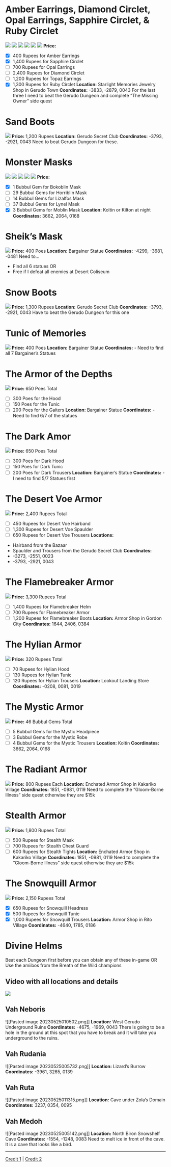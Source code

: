 
# Amber Earrings, Diamond Circlet, Opal Earrings, Sapphire Circlet, & Ruby Circlet
![](https://static0.gamerantimages.com/wordpress/wp-content/uploads/2023/05/legend-of-zelda-tears-of-the-kingdom-totk-amber-earrings-1.jpg?q=50&fit=crop&w=943&dpr=1.5)
![](https://static0.gamerantimages.com/wordpress/wp-content/uploads/2023/05/the-legendof-zelda-tears-of-the-kingdom-totk-armor-misc-diamond-circlet.jpg?q=50&fit=crop&w=767&dpr=1.5)
![](https://static0.gamerantimages.com/wordpress/wp-content/uploads/2023/05/the-legendof-zelda-tears-of-the-kingdom-totk-armor-misc-opal-earrings.jpg?q=50&fit=crop&w=767&dpr=1.5)
![](https://static0.gamerantimages.com/wordpress/wp-content/uploads/2023/05/the-legendof-zelda-tears-of-the-kingdom-totk-armor-misc-ruby-circlet.jpg?q=50&fit=crop&w=767&dpr=1.5)
![](https://static0.gamerantimages.com/wordpress/wp-content/uploads/2023/05/the-legendof-zelda-tears-of-the-kingdom-totk-armor-misc-sapphire-circlet.jpg?q=50&fit=crop&w=767&dpr=1.5)
![](https://static0.gamerantimages.com/wordpress/wp-content/uploads/2023/05/the-legendof-zelda-tears-of-the-kingdom-totk-armor-misc-topaz-earrings.jpg?q=50&fit=crop&w=767&dpr=1.5)
**Price:**
- [x] 400 Rupees for Amber Earrings
- [x] 1,400 Rupees for Sapphire Circlet
- [ ] 700 Rupees for Opal Earrings
- [ ] 2,400 Rupees for Diamond Circlet
- [ ] 1,200 Rupees for Topaz Earrings
- [x] 1,300 Rupees for Ruby Circlet
**Location:** Starlight Memories Jewelry Shop in Gerudo Town
**Coordinates:** -3833, -2879, 0043
For the last three I need to beat the Gerudo Dungeon and complete “The Missing Owner” side quest

# Sand Boots
![](https://static0.gamerantimages.com/wordpress/wp-content/uploads/2023/05/the-legendof-zelda-tears-of-the-kingdom-totk-armor-misc-sand-boots.jpg?q=50&fit=crop&w=767&dpr=1.5)
**Price:** 1,200 Rupees
**Location:** Gerudo Secret Club
**Coordinates:** -3793, -2921, 0043
Need to beat Gerudo Dungeon for these.
# Monster Masks
![](https://static0.gamerantimages.com/wordpress/wp-content/uploads/2023/05/the-legendof-zelda-tears-of-the-kingdom-totk-armor-misc-sapphire-circlet.jpg?q=50&fit=crop&w=767&dpr=1.5)
![](https://static0.gamerantimages.com/wordpress/wp-content/uploads/2023/05/the-legendof-zelda-tears-of-the-kingdom-totk-armor-misc-horriblin-mask.jpg?q=50&fit=crop&w=767&dpr=1.5)
![](https://static0.gamerantimages.com/wordpress/wp-content/uploads/2023/05/the-legendof-zelda-tears-of-the-kingdom-totk-armor-misc-lizalfos-mask.jpg?q=50&fit=crop&w=767&dpr=1.5)
![](https://static0.gamerantimages.com/wordpress/wp-content/uploads/2023/05/the-legendof-zelda-tears-of-the-kingdom-totk-armor-misc-lynel-mask.jpg?q=50&fit=crop&w=767&dpr=1.5)
![](https://static0.gamerantimages.com/wordpress/wp-content/uploads/2023/05/the-legendof-zelda-tears-of-the-kingdom-totk-armor-misc-moblin-mask.jpg?q=50&fit=crop&w=767&dpr=1.5)
**Price:**
- [x] 1 Bubbul Gem for Bokoblin Mask
- [ ] 29 Bubbul Gems for Horriblin Mask
- [ ] 14 Bubbul Gems for Lizalfos Mask
- [ ] 37 Bubbul Gems for Lynel Mask
- [x] 3 Bubbul Gems for Moblin Mask
**Location:** Koltin or Kilton at night
**Coordinates:** 3662, 2064, 0168

# Sheik’s Mask
![](https://static0.gamerantimages.com/wordpress/wp-content/uploads/2023/05/the-legendof-zelda-tears-of-the-kingdom-totk-armor-misc-sheiks-mask.jpg?q=50&fit=crop&w=767&dpr=1.5)
**Price:** 400 Poes
**Location:** Bargainer Statue
**Coordinates:** -4299, -3681, -0481
Need to…
- Find all 6 statues
OR
- Free if I defeat all enemies at Desert Coliseum
# Snow Boots
![](https://static0.gamerantimages.com/wordpress/wp-content/uploads/2023/05/the-legendof-zelda-tears-of-the-kingdom-totk-armor-misc-snow-boots.jpg?q=50&fit=crop&w=767&dpr=1.5)
**Price:** 1,300 Rupees
**Location:** Gerudo Secret Club
**Coordinates:** -3793, -2921, 0043
Have to beat the Gerudo Dungeon for this one
# Tunic of Memories
![](https://static0.gamerantimages.com/wordpress/wp-content/uploads/2023/05/the-legendof-zelda-tears-of-the-kingdom-totk-armor-misc-tunic-of-memories.jpg?q=50&fit=crop&w=767&dpr=1.5)
**Price:** 400 Poes
**Location:** Bargainer Statue
**Coordinates:** -
Need to find all 7 Bargainer’s Statues
# The Armor of the Depths
![](https://static0.gamerantimages.com/wordpress/wp-content/uploads/2023/05/legend-of-zelda-tears-of-the-kingdom-totk-all-armor-sets-armor-of-the-depths.jpg?q=50&fit=crop&w=767&dpr=1.5)
**Price:** 650 Poes Total
- [ ] 300 Poes for the Hood
- [ ] 150 Poes for the Tunic
- [ ] 200 Poes for the Gaiters
**Location:** Bargainer Statue
**Coordinates:** - 
Need to find 6/7 of the statues
# The Dark Amor
![](https://static0.gamerantimages.com/wordpress/wp-content/uploads/2023/05/legend-of-zelda-tears-of-the-kingdom-totk-all-armor-sets-dark-armor.jpg?q=50&fit=crop&w=767&dpr=1.5)
**Price:** 650 Poes Total
- [ ] 300 Poes for Dark Hood
- [ ] 150 Poes for Dark Tunic
- [ ] 200 Poes for Dark Trousers
**Location:** Bargainer’s Statue
**Coordinates:** -
I need to find 5/7 Statues first
# The Desert Voe Armor
![](https://static0.gamerantimages.com/wordpress/wp-content/uploads/2023/05/legend-of-zelda-tears-of-the-kingdom-totk-all-armor-sets-desert-voe-armor.jpg?q=50&fit=crop&w=767&dpr=1.5)
**Price:** 2,400 Rupees Total
- [ ] 450 Rupees for Desert Voe Hairband
- [ ] 1,300 Rupees for Desert Voe Spaulder
- [ ] 650 Rupees for Desert Voe Trousers
**Locations:**
- Hairband from the Bazaar
- Spaulder and Trousers from the Gerudo Secret Club
**Coordinates:**
- -3273, -2551, 0023
- -3793, -2921, 0043
# The Flamebreaker Armor
![](https://static0.gamerantimages.com/wordpress/wp-content/uploads/2023/05/legend-of-zelda-tears-of-the-kingdom-totk-all-armor-sets-flamebreaker-armor.jpg?q=50&fit=crop&w=767&dpr=1.5)
**Price:** 3,300 Rupees Total
- [ ] 1,400 Rupees for Flamebreaker Helm
- [ ] 700 Rupees for Flamebreaker Armor
- [ ] 1,200 Rupees for Flamebreaker Boots
**Location:** Armor Shop in Gordon City
**Coordinates:** 1644, 2406, 0384
# The Hylian Armor
![](https://static0.gamerantimages.com/wordpress/wp-content/uploads/2023/05/legend-of-zelda-tears-of-the-kingdom-totk-all-armor-sets-hylian-armor.jpg?q=50&fit=crop&w=767&dpr=1.5)
**Price:** 320 Rupees Total
- [ ] 70 Rupees for Hylian Hood
- [ ] 130 Rupees for Hylian Tunic
- [ ] 120 Rupees for Hylian Trousers
**Location:** Lookout Landing Store
**Coordinates:** -0208, 0081, 0019
# The Mystic Armor
![](https://static0.gamerantimages.com/wordpress/wp-content/uploads/2023/05/legend-of-zelda-tears-of-the-kingdom-totk-all-armor-sets-mystic-armor.jpg?q=50&fit=crop&w=767&dpr=1.5)
**Price:** 46 Bubbul Gems Total
- [ ] 5 Bubbul Gems for the Mystic Headpiece
- [ ] 3 Bubbul Gems for the Mystic Robe
- [ ] 4 Bubbul Gems for the Mystic Trousers
**Location:** Koltin
**Coordinates:** 3662, 2064, 0168
# The Radiant Armor
![](https://static0.gamerantimages.com/wordpress/wp-content/uploads/2023/05/legend-of-zelda-tears-of-the-kingdom-totk-all-armor-sets-radiant-armor.jpg?q=50&fit=crop&w=767&dpr=1.5)
**Price:** 800 Rupees Each
**Location:** Enchated Armor Shop in Kakariko Village
**Coordinates:** 1851, -0981, 0119
Need to complete the “Gloom-Borne Illness” side quest otherwise they are $15k
# Stealth Armor
![](https://static0.gamerantimages.com/wordpress/wp-content/uploads/2023/05/legend-of-zelda-tears-of-the-kingdom-totk-all-armor-sets-stealth-armor.jpg?q=50&fit=crop&w=767&dpr=1.5)
**Price:** 1,800 Rupees Total
- [ ] 500 Rupees for Stealth Mask
- [ ] 700 Rupees for Stealth Chest Guard
- [ ] 600 Rupees for Stealth Tights
**Location:** Enchated Armor Shop in Kakariko Village
**Coordinates:** 1851, -0981, 0119
Need to complete the “Gloom-Borne Illness” side quest otherwise they are $15k
# The Snowquill Armor
![](https://static0.gamerantimages.com/wordpress/wp-content/uploads/2023/05/legend-of-zelda-tears-of-the-kingdom-totk-all-armor-sets-snowquill-armor.jpg?q=50&fit=crop&w=767&dpr=1.5)
**Price:** 2,150 Rupees Total
- [x] 650 Rupees for Snowquill Headress
- [x] 500 Rupees for Snowquill Tunic
- [x] 1,000 Rupees for Snowquill Trousers
**Location:** Armor Shop in Rito Village
**Coordinates:** -4640, 1785, 0186
# Divine Helms
Beat each Dungeon first before you can obtain any of these in-game
OR
Use the amiibos from the Breath of the Wild champions
## Video with all locations and details
![](https://youtu.be/TOI6UAL81Sc)
## Vah Neboris
![[Pasted image 20230525010502.png]]
**Location:** West Gerudo Underground Ruins
**Coordinates:** -4675, -1969, 0043
There is going to be a hole in the ground at this spot that you have to break and it will take you underground to the ruins.
## Vah Rudania 
![[Pasted image 20230525005732.png]]
**Location:** Lizard’s Burrow
**Coordinates:** -3961, 3265, 0139
## Vah Ruta
![[Pasted image 20230525011315.png]]
**Location:** Cave under Zola’s Domain
**Coordinates:** 3237, 0354, 0095
## Vah Medoh
![[Pasted image 20230525005142.png]]
**Location:** North Biron Snowshelf Cave
**Coordinates:** -1554, -1248, 0083
Need to melt ice in front of the cave. It is a cave that looks like a bird.
***
[Credit 1](https://gamerant.com/legend-of-zelda-tears-of-the-kingdom-tloz-totk-all-outfits-masks-divine-helms-circlets-earrings-headpieces-how-to-get-every-outfit-piece/) | [Credit 2](https://youtu.be/TOI6UAL81Sc)